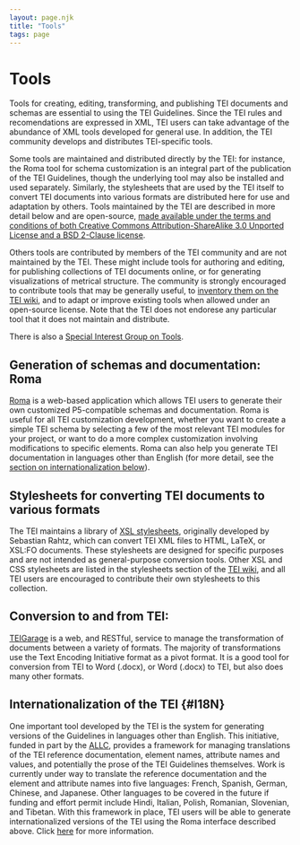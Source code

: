 ```yaml
---
layout: page.njk
title: "Tools"
tags: page
---
```

# Tools

Tools for creating, editing, transforming, and publishing TEI documents and schemas
are essential to using the TEI Guidelines. Since the TEI rules and recomendations
are expressed in XML, TEI users can take advantage of the abundance of XML tools developed
for general use. In addition, the TEI community develops and distributes TEI-specific
tools.

Some tools are maintained and distributed directly by the TEI: for instance, the Roma
tool for schema customization is an integral part of the publication of the TEI Guidelines,
though the underlying tool may also be installed and used separately. Similarly, the
stylesheets that are used by the TEI itself to convert TEI documents into various
formats are distributed here for use and adaptation by others. Tools maintained by
the TEI are described in more detail below and are open-source, [made available under the terms and conditions of both Creative Commons Attribution-ShareAlike
3.0 Unported License and a BSD 2-Clause license](../Guidelines/access.xml#licensing).

Others tools are contributed by members of the TEI community and are not maintained
by the TEI. These might include tools for authoring and editing, for publishing collections
of TEI documents online, or for generating visualizations of metrical structure. The
community is strongly encouraged to contribute tools that may be generally useful,
to [inventory them on the TEI wiki](https://wiki.tei-c.org/index.php/Category:Tools), and to adapt or improve existing tools when allowed under an open-source license.
Note that the TEI does not endorese any particular tool that it does not maintain
and distribute.

There is also a [Special Interest Group on Tools](/activities/SIG/Tools/).

## Generation of schemas and documentation: Roma

[Roma](https://roma.tei-c.org/) is a web-based application which allows TEI users to
generate their own customized P5-compatible schemas and documentation. Roma is useful for all TEI customization
development, whether you want to create a simple TEI schema by selecting a few of
the most relevant TEI modules for your project, or want to do a more complex customization
involving modifications to specific elements. Roma can also help you generate TEI
documentation in languages other than English (for more detail, see the [section on
internationalization below](#I18N)).
 
## Stylesheets for converting TEI documents to various formats

The TEI maintains a library of [XSL stylesheets](https://github.com/TEIC/Stylesheets), originally developed by Sebastian Rahtz,
which can convert TEI XML files to HTML, LaTeX, or XSL:FO documents. These stylesheets
are designed for specific purposes and are not intended as general-purpose conversion
tools. Other
XSL and CSS stylesheets are listed in the stylesheets section of the [TEI wiki](https://wiki.tei-c.org/index.php/Stylesheets), and
all TEI users are encouraged to contribute their own stylesheets to this collection.
 
## Conversion to and from TEI:

[TEIGarage](https://teigarage.tei-c.org/) is a web, and RESTful, service to manage the transformation of documents between
a variety of formats. The majority of transformations use the Text Encoding Initiative
format as a pivot format. It is a good tool for conversion from TEI to Word (.docx),
or Word (.docx) to TEI, but also does many other formats.

## Internationalization of the TEI {#I18N}
 
One important tool developed by the TEI is the system for generating versions of the
Guidelines in languages other than English. This initiative, funded in part by the
[ALLC](http://www.allc.org/), provides a framework for managing translations of the TEI reference documentation,
element names, attribute names and values, and potentially the prose of the TEI Guidelines
themselves. Work is currently under way to translate the reference documentation and
the element and attribute names into five languages: French, Spanish, German, Chinese,
and Japanese. Other languages to be covered in the future if funding and effort permit
include Hindi, Italian, Polish, Romanian, Slovenian, and Tibetan. With this framework
in place, TEI users will be able to generate internationalized versions of the TEI
using the Roma interface described above. Click [here](I18N/) for more information.
